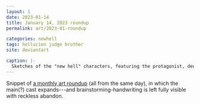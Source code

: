 ```yaml
---
layout: 1
date: 2023-01-14
title: January 14, 2023 roundup
permalink: art/2023-01-roundup

categories: newhell
tags: hollucien judge brother
site: deviantart

caption: |-
  Sketches of the "new hell" characters, featuring the protagonist, deuteragonist, and a new sibling for the latter.<!--full transcript TBA-->
---
```

Snippet of [a monthly art roundup](https://www.deviantart.com/a-flyleaf/art/roundup-2023-01-face-menagerie-947537743) (all from the same day), in which the main(?) cast expands---and brainstorming-handwriting is left fully visible with reckless abandon.